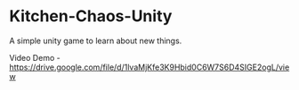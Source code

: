 # Kitchen-Chaos-Unity
A simple unity game to learn about new things.

Video Demo - https://drive.google.com/file/d/1lvaMjKfe3K9Hbid0C6W7S6D4SIGE2ogL/view
